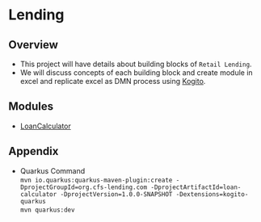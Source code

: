 # Lending

## Overview
- This project will have details about building blocks of `Retail Lending`. 
- We will discuss concepts of each building block and create module in excel and replicate excel as DMN process using [Kogito](https://kogito.kie.org/).

## Modules
- [LoanCalculator](/03-Modules/LoanCalculator.md)

## Appendix
- Quarkus Command   
`mvn io.quarkus:quarkus-maven-plugin:create -DprojectGroupId=org.cfs-lending.com -DprojectArtifactId=loan-calculator -DprojectVersion=1.0.0-SNAPSHOT -Dextensions=kogito-quarkus`   
`mvn quarkus:dev`